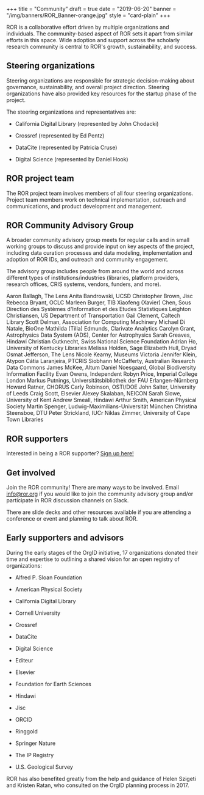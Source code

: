 +++
title = "Community"
draft = true
date = "2019-06-20"
banner = "/img/banners/ROR_Banner-orange.jpg"
style = "card-plain"
+++

ROR is a collaborative effort driven by multiple organizations and individuals. The community-based aspect of ROR sets it apart from similar efforts in this space. Wide adoption and support across the scholarly research community is central to ROR's growth, sustainability, and success.

## Steering organizations

Steering organizations are responsible for strategic decision-making about governance, sustainability, and overall project direction. Steering organizations have also provided key resources for the startup phase of the project.

The steering organizations and representatives are:

-   California Digital Library (represented by John Chodacki)

-   Crossref (represented by Ed Pentz)

-   DataCite (represented by Patricia Cruse)

-   Digital Science (represented by Daniel Hook)

## ROR project team

The ROR project team involves members of all four steering organizations. Project team members work on technical implementation, outreach and communications, and product development and management.

## ROR Community Advisory Group

A broader community advisory group meets for regular calls and in small working groups to discuss and provide input on key aspects of the project, including data curation processes and data modeling, implementation and adoption of ROR IDs, and outreach and community engagement.

The advisory group includes people from around the world and across different types of institutions/industries (libraries, platform providers, research offices, CRIS systems, vendors, funders, and more).

Aaron Ballagh,	The Lens
Anita Bandrowski,	UCSD
Christopher Brown,	Jisc
Rebecca Bryant,	OCLC
Marleen Burger,	TIB
Xiaofeng (Xavier) Chen,	Sous Direction des Systèmes d'Information et des Etudes Statistiques
Leighton Christiansen,	US Department of Transportation
Gail Clement,	Caltech Library
Scott Delman,	Association for Computing Machinery
Michael Di Natale,	BioOne
Mathilda (Tilla) Edmunds,	Clarivate Analytics
Carolyn Grant,	Astrophysics Data System (ADS), Center for Astrophysics
Sarah Greaves,	Hindawi
Christian Gutknecht,	Swiss National Science Foundation
Adrian Ho,	University of Kentucky Libraries
Melissa Holden,	Sage
Elizabeth Hull,	Dryad
Osmat Jefferson,	The Lens
Nicole Kearny,	Museums Victoria
Jennifer Klein,	Atypon
Cátia Laranjeira,	PTCRIS
Siobhann McCafferty,	Australian Research Data Commons
James McKee,	Altum
Daniel Noesgaard,	Global Biodiversity Information Facility
Evan Owens,	Independent
Robyn Price,	Imperial College London
Markus Putnings,	Universitätsbibliothek der FAU Erlangen-Nürnberg
Howard Ratner,	CHORUS
Carly Robinson,	OSTI/DOE
John Salter,	University of Leeds
Craig Scott,	Elsevier
Alexey Skalaban,	NEICON
Sarah  Slowe,	University of Kent
Andrew Smeall,	Hindawi
Arthur Smith,	American Physical Society
Martin Spenger,	Ludwig-Maximilians-Universität München
Christina Steensboe,	DTU
Peter Strickland,	IUCr
Niklas Zimmer,	University of Cape Town Libraries

## ROR supporters

Interested in being a ROR supporter? [Sign up here!](tinyurl.com/ror-supporters)

## Get involved

Join the ROR community! There are many ways to be involved. Email <info@ror.org> if you would like to join the community advisory group and/or participate in ROR discussion channels on Slack.

There are slide decks and other resources available if you are attending a conference or event and planning to talk about ROR.

## Early supporters and advisors

During the early stages of the OrgID initiative, 17 organizations donated their time and expertise to outlining a shared vision for an open registry of organizations:

-   Alfred P. Sloan Foundation

-   American Physical Society

-   California Digital Library

-   Cornell University

-   Crossref

-   DataCite

-   Digital Science

-   Editeur

-   Elsevier

-   Foundation for Earth Sciences

-   Hindawi

-   Jisc

-   ORCID

-   Ringgold

-   Springer Nature

-   The IP Registry

-   U.S. Geological Survey

ROR has also benefited greatly from the help and guidance of Helen Szigeti and Kristen Ratan, who consulted on the OrgID planning process in 2017.
